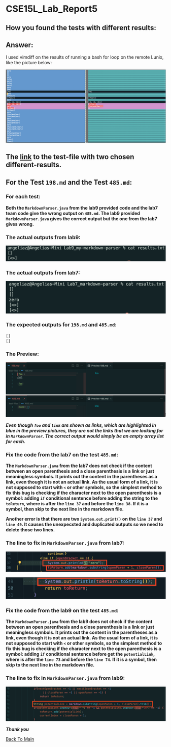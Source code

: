 # CSE15L_Lab_Report5

## How you found the tests with different results:

## Answer: 
I used vimdiff on the results of running a bash for loop on the remote Lunix, like the picture below:

![vimdiff](vimdiff.png)

## The [link](https://github.com/AngeliaZddl/Lab7_markdown-parser/tree/main/test-files) to the test-file with two chosen different-results.

## For the Test `198.md` and the Test `485.md`:

### For each test:

**Both the `MarkdownParser.java` from the lab9 provided code and the lab7 team code give the wrong output on `485.md`. The lab9 provided `MarkdownParser.java` gives the correct output but the one from the lab7 gives wrong.**

### The actual outputs from lab9:

![result9](RunByProvidedCodeInLab9.png)


### The actual outputs from lab7:

![result7](RunByTeamCodeInLab7.png)

### The expected outputs for `198.md` and `485.md`:
```
[]
[]
```

### The Preview:
![198.md](198.png)
![485.md](485.png)

***Even though `foo` and `link` are shown as links, which are highlighted in blue in the preview pictures, they are not the links that we are looking for in `MarkdownParser`. The correct output would simply be an empty array list for each.***

### Fix the code from the lab7 on the test `485.md`:
**The `MarkdownParser.java` from the lab7 does not check if the content between an open parenthesis and a close parenthesis is a link or just meaningless symbols. It prints out the content in the parentheses as a link, even though it is not an actual link. As the usual form of a link, it is not supposed to start with `<` or other symbols, so the simplest method to fix this bug is checking if the character next to the open parenthesis is a symbol: adding `if` conditional sentence before adding the string to the `toReturn`, where is after the `line 37` and before the `line 38`. If it is a symbol, then skip to the next line in the markdown file.**

**Another error is that there are two `System.out.print()` on the `line 37` and `line 49`. It causes the unexpecxted and  duplicated outputs so we need to delete those two lines.**

### The line to fix in `MarkdownParser.java` from lab7:

![lineToFix71](lineToFix71.png)


![lineToFix71](lineToFix72.png)

### Fix the code from the lab9 on the test `485.md`:
**The `MarkdownParser.java` from the lab9 does not check if the content between an open parenthesis and a close parenthesis is a link or just meaningless symbols. It prints out the content in the parentheses as a link, even though it is not an actual link. As the usual form of a link, it is not supposed to start with `<` or other symbols, so the simplest method to fix this bug is checking if the character next to the open parenthesis is a symbol: adding `if` conditional sentence before get the `potentialLink`, where is after the `line 73` and before the `line 74`. If it is a symbol, then skip to the next line in the markdown file.**

### The line to fix in `MarkdownParser.java` from lab9:
![lineToFix91](LineToFix.png)


***Thank you***

[Back To Main](https://angeliazddl.github.io/CSE15L_Lab_Report/)